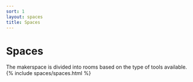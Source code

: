 ```yaml
---
sort: 1
layout: spaces
title: Spaces
---
```

# Spaces
The makerspace is divided into rooms based on the type of tools available.
{% include spaces/spaces.html %}